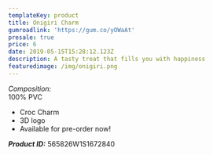 ```yaml
---
templateKey: product
title: Onigiri Charm
gumroadlink: 'https://gum.co/yOWaAt'
presale: true
price: 6
date: 2019-05-15T15:28:12.123Z
description: A tasty treat that fills you with happiness
featuredimage: /img/onigiri.png
---
```

_Composition:_\
100% PVC

* Croc Charm
* 3D logo
* Available for pre-order now!

_**Product ID:**_ 565826W1S1672840

